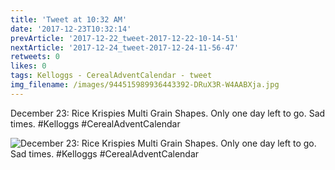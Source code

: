 ```yaml
---
title: 'Tweet at 10:32 AM'
date: '2017-12-23T10:32:14'
prevArticle: '2017-12-22_tweet-2017-12-22-10-14-51'
nextArticle: '2017-12-24_tweet-2017-12-24-11-56-47'
retweets: 0
likes: 0
tags: Kelloggs - CerealAdventCalendar - tweet
img_filename: /images/944515989936443392-DRuX3R-W4AABXja.jpg
---
```

December 23: Rice Krispies Multi Grain Shapes. Only one day left to go. Sad times. #Kelloggs #CerealAdventCalendar

![December 23: Rice Krispies Multi Grain Shapes. Only one day left to go. Sad times. #Kelloggs #CerealAdventCalendar](/images/944515989936443392-DRuX3R-W4AABXja.jpg "December 23: Rice Krispies Multi Grain Shapes. Only one day left to go. Sad times. #Kelloggs #CerealAdventCalendar")